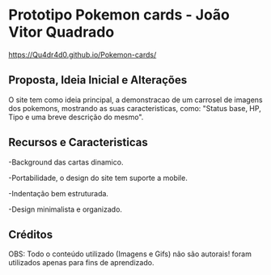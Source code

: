 # Prototipo Pokemon cards - João Vitor Quadrado

https://Qu4dr4d0.github.io/Pokemon-cards/

## Proposta, Ideia Inicial e Alterações
O site tem como ideia principal, a demonstracao de um carrosel de imagens dos pokemons, mostrando as suas caracteristicas, como: "Status base, HP, Tipo e uma breve descrição do mesmo".

## Recursos e Caracteristicas

-Background das cartas dinamico.

-Portabilidade, o design do site tem suporte a mobile.

-Indentação bem estruturada.

-Design minimalista e organizado.

## Créditos 

OBS: Todo o conteúdo utilizado (Imagens e Gifs) não são autorais! foram utilizados apenas para fins de aprendizado.

